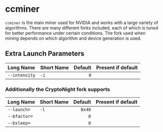 # ccminer

`ccminer` is the main miner used for NVIDIA and works with a large variety of algorithms. There are many different forks included, each of which is tuned for better performance under certain conditions. The fork used when mining depends on which algorithm and device generation is used. 

## Extra Launch Parameters

| Long Name | Short Name | Default | Present if default |
|:----------|:-----------|--------:|-------------------:|
|`--intensity`|`-i` | `0` | 

### Additionally the CryptoNight fork supports
| Long Name | Short Name | Default | Present if default |
|:----------|:-----------|--------:|-------------------:|
|`--launch=` | `-l` | `8x40` |
| `--bfactor=` | | `0` | 
| `--bsleep=` | | `0` | 
